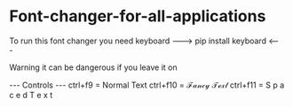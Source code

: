 # Font-changer-for-all-applications

To run this font changer you need keyboard
---> pip install keyboard <---

Warning it can be dangerous if you leave it on

--- Controls ---
ctrl+f9 = Normal Text
ctrl+f10 = ℱ𝒶𝓃𝒸𝓎 𝒯ℯ𝓍𝓉
ctrl+f11 = S p a c e d   T e x t 
